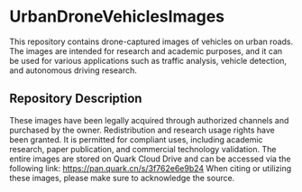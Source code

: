 # UrbanDroneVehiclesImages
This repository contains drone-captured images of vehicles on urban roads. The images are intended for research and academic purposes, and it can be used for various applications such as traffic analysis, vehicle detection, and autonomous driving research. 
## Repository Description
These images have been legally acquired through authorized channels and purchased by the owner. Redistribution and research usage rights have been granted. It is permitted for compliant uses, including academic research, paper publication, and commercial technology validation. The entire images are stored on Quark Cloud Drive and can be accessed via the following link: https://pan.quark.cn/s/3f762e6e9b24
When citing or utilizing these images, please make sure to acknowledge the source. 
